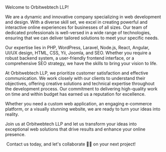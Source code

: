 Welcome to Orbitwebtech LLP!

We are a dynamic and innovative company specializing in web development and design. With a diverse skill set, we excel in creating powerful and interactive online experiences for businesses of all sizes. Our team of dedicated professionals is well-versed in a wide range of technologies, ensuring that we can deliver tailored solutions to meet your specific needs.

Our expertise lies in PHP, WordPress, Laravel, Node.js, React, Angular, UI/UX design, HTML, CSS, Yii, Joomla, and SEO. Whether you require a robust backend system, a user-friendly frontend interface, or a comprehensive SEO strategy, we have the skills to bring your vision to life.

At Orbitwebtech LLP, we prioritize customer satisfaction and effective communication. We work closely with our clients to understand their objectives, offering creative solutions and technical expertise throughout the development process. Our commitment to delivering high-quality work on time and within budget has earned us a reputation for excellence.

Whether you need a custom web application, an engaging e-commerce platform, or a visually stunning website, we are ready to turn your ideas into reality.  

Join us at Orbitwebtech LLP and let us transform your ideas into exceptional web solutions that drive results and enhance your online presence.

 Contact us today, and let's collaborate 🤝🏻 on your next project!
